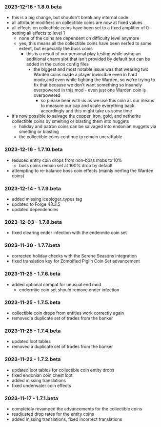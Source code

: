 ### 2023-12-16 - 1.8.0.beta

- this is a big change, but shouldn't break any internal code:
- all attribute modifiers on collectible coins are now at fixed values
- all effects on collectible coins have been set to a fixed amplifier of 0 - setting all effects to level 1
  - none of the coins are dependent on difficulty level anymore
  - yes, this means all the collectible coins have been nerfed to some extent, but especially the boss coins
    - this is a result of our personal play testing while using an additional charm slot that isn't provided by default
      but can be added in the curios config files
      - the biggest and most notable issue was that wearing two Warden coins made a player invincible even in hard
        mode,and even while fighting the Warden, so we're trying to fix that because we don't want something so insanely
        overpowered in this mod - even just one Warden coin is overpowered
        - so please bear with us as we use this coin as our means to measure our cap and scale everything back
          accordingly and this might take us some time
- it's now possible to salvage the copper, iron, gold, and netherite collectible coins by smelting or blasting them into
  nuggets
  - holiday and patron coins can be salvaged into endonian nuggets via smelting or blasting
  - the collectible coins continue to remain uncraftable

### 2023-12-16 - 1.7.10.beta

- reduced entity coin drops from non-boss mobs to 10%
  - boss coins remain set at 100% drop by default
- attempting to re-balance boss coin effects (mainly nerfing the Warden coins)

### 2023-12-14 - 1.7.9.beta

- added missing iceologer_types tag
- updated to Forge 43.3.5
- updated dependencies

### 2023-12-03 - 1.7.8.beta

- fixed clearing ender infection with the endermite coin set

### 2023-11-30 - 1.7.7.beta

- corrected holiday checks with the Serene Seasons integration
- fixed translation key for Zombified Piglin Coin Set advancement

### 2023-11-25 - 1.7.6.beta

- added optional compat for unusual end mod
  - endermite coin set should remove ender infection

### 2023-11-25 - 1.7.5.beta

- collectible coin drops from entities work correctly again
- removed a duplicate set of trades from the banker

### 2023-11-25 - 1.7.4.beta

- updated loot tables
- removed a duplicate set of trades from the banker

### 2023-11-22 - 1.7.2.beta

- updated loot tables for collectible coin entity drops
- fixed endonian coin chest loot
- added missing translations
- fixed underwater coin effects

### 2023-11-17 - 1.7.1.beta

- completely revamped the advancements for the collectible coins
- readjusted drop rates for the entity coins
- added missing translations, fixed incorrect translations